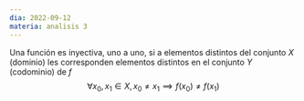 ```yaml
---
dia: 2022-09-12
materia: analisis 3
---
```

Una función es inyectiva, uno a uno, si a elementos distintos del conjunto $X$ (dominio) les corresponden elementos distintos en el conjunto $Y$ (codominio) de $f$
$$ \forall x_0, x_1 \in X, x_0 \ne x_1 \implies f(x_0) \ne f(x_1) $$

